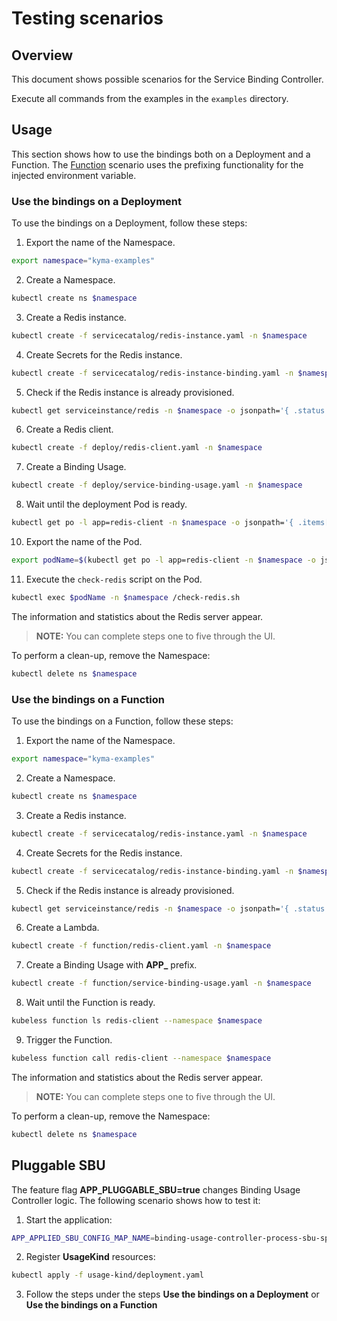 # Testing scenarios

## Overview

This document shows possible scenarios for the Service Binding Controller.

Execute all commands from the examples in the `examples` directory.

## Usage

This section shows how to use the bindings both on a Deployment and a Function.
The [Function](#use-the-bindings-on-a-function) scenario uses the prefixing functionality for the injected environment variable.  

### Use the bindings on a Deployment

To use the bindings on a Deployment, follow these steps:

1. Export the name of the Namespace.
```bash
export namespace="kyma-examples"
```
2. Create a Namespace.
```bash
kubectl create ns $namespace
```
3. Create a Redis instance.
```bash
kubectl create -f servicecatalog/redis-instance.yaml -n $namespace
```
4. Create Secrets for the Redis instance.
```bash
kubectl create -f servicecatalog/redis-instance-binding.yaml -n $namespace
```
5. Check if the Redis instance is already provisioned.
```bash
kubectl get serviceinstance/redis -n $namespace -o jsonpath='{ .status.conditions[0].reason }'
```
6. Create a Redis client.
```bash
kubectl create -f deploy/redis-client.yaml -n $namespace
```
7. Create a Binding Usage.
```bash
kubectl create -f deploy/service-binding-usage.yaml -n $namespace
```
8. Wait until the deployment Pod is ready.
```bash
kubectl get po -l app=redis-client -n $namespace -o jsonpath='{ .items[*].status.conditions[?(@.type=="Ready")].status }'
```
10. Export the name of the Pod.
```bash
export podName=$(kubectl get po -l app=redis-client -n $namespace -o jsonpath='{ .items[*].metadata.name }')
```
11. Execute the `check-redis` script on the Pod.
```bash
kubectl exec $podName -n $namespace /check-redis.sh
```
The information and statistics about the Redis server appear.

>**NOTE:** You can complete steps one to five through the UI.

To perform a clean-up, remove the Namespace:

```bash
kubectl delete ns $namespace
```

### Use the bindings on a Function

To use the bindings on a Function, follow these steps:

1. Export the name of the Namespace.
```bash
export namespace="kyma-examples"
```
2. Create a Namespace.
```bash
kubectl create ns $namespace
```
3. Create a Redis instance.
```bash
kubectl create -f servicecatalog/redis-instance.yaml -n $namespace
```
4. Create Secrets for the Redis instance.
```bash
kubectl create -f servicecatalog/redis-instance-binding.yaml -n $namespace
```
5. Check if the Redis instance is already provisioned.
```bash
kubectl get serviceinstance/redis -n $namespace -o jsonpath='{ .status.conditions[0].reason }'
```
6. Create a Lambda.
```bash
kubectl create -f function/redis-client.yaml -n $namespace
```
7. Create a Binding Usage with **APP_** prefix.
```bash
kubectl create -f function/service-binding-usage.yaml -n $namespace
```
8. Wait until the Function is ready.
```bash
kubeless function ls redis-client --namespace $namespace
```
9. Trigger the Function.
```bash
kubeless function call redis-client --namespace $namespace
```

The information and statistics about the Redis server appear.

>**NOTE:** You can complete steps one to five through the UI.

To perform a clean-up, remove the Namespace:

```bash
kubectl delete ns $namespace
```

## Pluggable SBU

The feature flag **APP_PLUGGABLE_SBU=true** changes Binding Usage Controller logic. The following scenario shows how to test it:

1. Start the application:
```bash
APP_APPLIED_SBU_CONFIG_MAP_NAME=binding-usage-controller-process-sbu-spec APP_LOGGER_LEVEL=debug APP_PLUGGABLE_SBU=true APP_KUBECONFIG_PATH=~/.kube/config go run cmd/controller/main.go
```

2. Register **UsageKind** resources:
```bash
kubectl apply -f usage-kind/deployment.yaml
```

3. Follow the steps under the steps **Use the bindings on a Deployment** or **Use the bindings on a Function**
